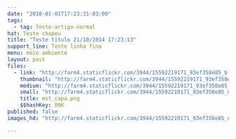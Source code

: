 ```yaml
---
date: "2010-01-01T17:23:31-03:00"
tags:
  - tag: Teste-artigo-normal
hat: Teste chapeu
title: "Teste titulo 21/10/2014 17:23:13"
support_line: Teste linha fina
menu: meio ambiente
layout: post
files:
  - link: "http://farm4.staticflickr.com/3944/15592219171_93ef358e85_b.jpg"
    thumbnail: "http://farm4.staticflickr.com/3944/15592219171_93ef358e85_t.jpg"
    medium: "http://farm4.staticflickr.com/3944/15592219171_93ef358e85_z.jpg"
    small: "http://farm4.staticflickr.com/3944/15592219171_93ef358e85_n.jpg"
    title: mst_capa.png
    $$hashKey: 09K
published: false
images_hd: "http://farm4.staticflickr.com/3944/15592219171_93ef358e85_n.jpg"

---
```

